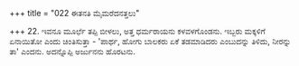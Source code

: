+++
title = "022 ಈತನತಿ ಮೈಮರೆದನತ್ತಲು"

+++
22. ಇವನೂ ಮೂರ್ಛೆ ತಪ್ಪಿ ಬೀಳಲು, ಅತ್ತ ಧರ್ಮರಾಯನು ಕಳವಳಗೊಂಡನು. ಇಬ್ಬರು ಮಕ್ಕಳಿಗೆ ಏನಾಯಿತೋ ಎಂದು ಚಿಂತಿಸುತ್ತಾ - 'ಪಾರ್ಥ, ಹೋಗು ಬಾಲಕರು ಏಕೆ ತಡಮಾಡಿದರು ಎಂಬುದನ್ನು ತಿಳಿದು, ನೀರನ್ನು ತಾ' ಎಂದನು. ಅದನ್ನೊಪ್ಪಿ ಅರ್ಜುನನು ಹೊರಟನು.